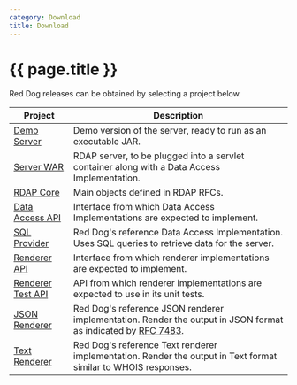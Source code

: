 ```yaml
---
category: Download
title: Download
---
```


# {{ page.title }}

Red Dog releases can be obtained by selecting a project below.

| Project | Description |
|--------------------------------|-------------------------------------------|
| [Demo Server](demo-download.html) | Demo version of the server, ready to run as an executable JAR. |
| [Server WAR](server-download.html) | RDAP server, to be plugged into a servlet container along with a Data Access Implementation. |
| [RDAP Core](core-download.html) | Main objects defined in RDAP RFCs. |
| [Data Access API](data-access-api-download.html) | Interface from which Data Access Implementations are expected to implement. |
| [SQL Provider](sql-provider-download.html) | Red Dog's reference Data Access Implementation. Uses SQL queries to retrieve data for the server. |
| [Renderer API](renderer-api-download.html) | Interface from which renderer implementations are expected to implement. |
| [Renderer Test API](renderer-test-api-download.html) | API from which renderer implementations are expected to use in its unit tests. |
| [JSON Renderer](renderer-json-download.html) | Red Dog's reference JSON renderer implementation. Render the output in JSON format as indicated by [RFC 7483](https://tools.ietf.org/html/rfc7483). |
| [Text Renderer](renderer-text-download.html) | Red Dog's reference Text renderer implementation. Render the output in Text format similar to WHOIS responses. |
